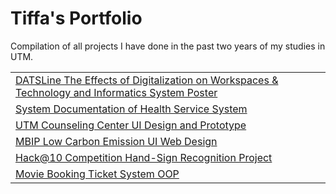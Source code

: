 # Tiffa's Portfolio
Compilation of all projects I have done in the past two years of my studies in UTM.

<table>
  <tr>
    <td><a href="https://www.figma.com/file/79vlyYRNzi9l9VDctBfR1j/DATSline?type=design&node-id=0%3A1&mode=design&t=Anqh5KSXeEdvsziX-1">DATSLine The Effects of Digitalization on Workspaces & Technology and Informatics System Poster</a></td>
  </tr>
  <tr>
    <td><a href="https://drive.google.com/file/d/1WZ5WQHNtC-WqiUPiSo7AuDvBv6gMPh2X/view?usp=sharing">System Documentation of Health Service System</a></td>
  </tr>
  <tr>
    <td><a href="https://www.figma.com/file/cFhmhzNjdOKrOCXMiAzTdc/Untitled?type=design&node-id=9%3A158&mode=design&t=OdXAdGUgnvJZkMEx-1">UTM Counseling Center UI Design and Prototype</a></td>
  </tr>
  <tr>
    <td><a href="https://www.figma.com/file/pG2dYrUcIlQ3fB7QU4Wu1y/resm?type=design&node-id=0%3A1&mode=design&t=lJ9AueXB0riBECYD-1">MBIP Low Carbon Emission UI Web Design</a></td>
  </tr>
  <tr>
    <td><a href="https://drive.google.com/drive/folders/19fyvg79pu0sMRcyJzA-DTN6WsWm_xtV0?usp=sharing">Hack@10 Competition Hand-Sign Recognition Project</a></td>
  </tr>
  <tr>
    <td><a href="https://drive.google.com/drive/folders/1UTyinz_DEoJE52D_7YLkPxj3kU5voSEy?usp=sharing">Movie Booking Ticket System OOP</a></td>
  </tr>
</table>
